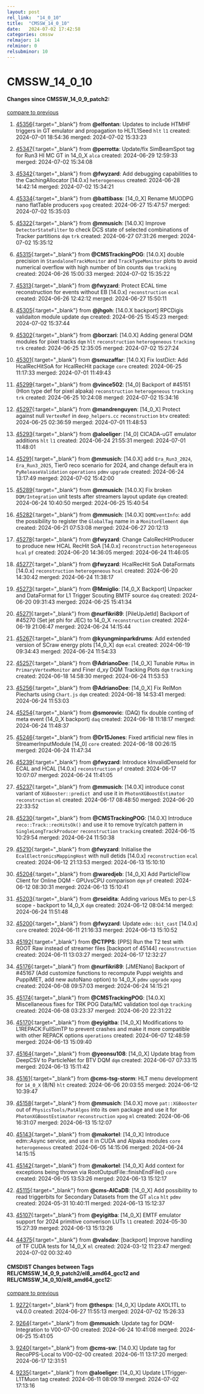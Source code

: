 ```yaml
---
layout: post
rel_link:  "14_0_10"
title:  "CMSSW_14_0_10"
date:   2024-07-02 17:42:58
categories: cmssw
relmajor: 14
relminor: 0
relsubminor: 10
---
```


# CMSSW_14_0_10
#### Changes since CMSSW_14_0_9_patch2:
[compare to previous](https://github.com/cms-sw/cmssw/compare/CMSSW_14_0_9_patch2...CMSSW_14_0_10)



1. [45356](http://github.com/cms-sw/cmssw/pull/45356){:target="_blank"}  from **@elfontan**: Updates to include HTMHF triggers in GT emulator and propagation to HLTL1Seed `hlt` `l1` created: 2024-07-01 18:54:36 merged: 2024-07-02 15:33:23

2. [45347](http://github.com/cms-sw/cmssw/pull/45347){:target="_blank"}  from **@perrotta**: Update/fix SimBeamSpot tag for Run3 HI MC GT in 14_0_X `alca` created: 2024-06-29 12:59:33 merged: 2024-07-02 15:34:08

3. [45342](http://github.com/cms-sw/cmssw/pull/45342){:target="_blank"}  from **@fwyzard**: Add debugging capabilities to the CachingAllocator [14.0.x] `heterogeneous` created: 2024-06-28 14:42:14 merged: 2024-07-02 15:34:21

4. [45334](http://github.com/cms-sw/cmssw/pull/45334){:target="_blank"}  from **@battibass**: [14_0_X] Rename MUODPG nano flatTable producers `xpog` created: 2024-06-27 15:47:57 merged: 2024-07-02 15:35:03

5. [45322](http://github.com/cms-sw/cmssw/pull/45322){:target="_blank"}  from **@mmusich**: [14.0.X] Improve `DetectorStateFilter` to check DCS state of selected combinations of Tracker partitions `dqm` `trk` created: 2024-06-27 07:31:26 merged: 2024-07-02 15:35:12

6. [45315](http://github.com/cms-sw/cmssw/pull/45315){:target="_blank"}  from **@CMSTrackingPOG**: [14.0.X] double precision in `StandaloneTrackMonitor` and `TrackTypeMonitor` plots to avoid numerical overflow with high number of bin counts `dqm` `tracking` created: 2024-06-26 15:00:33 merged: 2024-07-02 15:35:22

7. [45313](http://github.com/cms-sw/cmssw/pull/45313){:target="_blank"}  from **@fwyzard**: Protect ECAL time reconstruction for events without EB [14.0.x] `reconstruction` `ecal` created: 2024-06-26 12:42:12 merged: 2024-06-27 15:50:11

8. [45305](http://github.com/cms-sw/cmssw/pull/45305){:target="_blank"}  from **@jhgoh**: [14.0.X backport] RPCDigis validaiton module update `dqm` created: 2024-06-25 15:45:23 merged: 2024-07-02 15:37:44

9. [45302](http://github.com/cms-sw/cmssw/pull/45302){:target="_blank"}  from **@borzari**: [14.0.X] Adding general DQM modules for pixel tracks `dqm` `hlt` `reconstruction` `heterogeneous` `tracking` `trk` created: 2024-06-25 12:35:05 merged: 2024-07-02 15:27:24

10. [45301](http://github.com/cms-sw/cmssw/pull/45301){:target="_blank"}  from **@smuzaffar**: [14.0.X] Fix lostDict: Add HcalRecHitSoA for HcalRecHit package `core` created: 2024-06-25 11:17:33 merged: 2024-07-01 11:49:43

11. [45299](http://github.com/cms-sw/cmssw/pull/45299){:target="_blank"}  from **@vince502**: [14_0] Backport of #45151 (HIon type def for pixel alpaka) `reconstruction` `heterogeneous` `tracking` `trk` created: 2024-06-25 10:24:08 merged: 2024-07-02 15:34:16

12. [45297](http://github.com/cms-sw/cmssw/pull/45297){:target="_blank"}  from **@mandrenguyen**: [14_0_X] Protect against null `VertexRef` in `deep_helpers.cc` `reconstruction` `btv` created: 2024-06-25 02:36:59 merged: 2024-07-01 11:48:53

13. [45293](http://github.com/cms-sw/cmssw/pull/45293){:target="_blank"}  from **@aloeliger**: [14_0] CICADA-uGT emulator additions `hlt` `l1` created: 2024-06-24 21:55:31 merged: 2024-07-01 11:48:01

14. [45291](http://github.com/cms-sw/cmssw/pull/45291){:target="_blank"}  from **@mmusich**: [14.0.X] add `Era_Run3_2024`, `Era_Run3_2025`, Tier0 reco scenario for 2024, and change default era in `PyReleaseValidation` `operations` `pdmv` `upgrade` created: 2024-06-24 13:17:49 merged: 2024-07-02 15:42:00

15. [45289](http://github.com/cms-sw/cmssw/pull/45289){:target="_blank"}  from **@mmusich**: [14.0.X] Fix broken `DQM/Integration` unit tests after streamers layout update `dqm` created: 2024-06-24 10:40:50 merged: 2024-06-25 15:40:54

16. [45282](http://github.com/cms-sw/cmssw/pull/45282){:target="_blank"}  from **@mmusich**: [14.0.X] `DQMEventInfo`: add the possibility to register the `GlobalTag` name in a `MonitorElement` `dqm` created: 2024-06-21 07:53:08 merged: 2024-06-27 20:12:13

17. [45278](http://github.com/cms-sw/cmssw/pull/45278){:target="_blank"}  from **@fwyzard**: Change CaloRecHitProducer to produce new HCAL RecHit SoA [14.0.x] `reconstruction` `heterogeneous` `hcal` `pf` created: 2024-06-20 14:36:05 merged: 2024-06-24 11:46:05

18. [45277](http://github.com/cms-sw/cmssw/pull/45277){:target="_blank"}  from **@fwyzard**: HcalRecHit SoA DataFormats [14.0.x] `reconstruction` `heterogeneous` `hcal` created: 2024-06-20 14:30:42 merged: 2024-06-24 11:38:17

19. [45273](http://github.com/cms-sw/cmssw/pull/45273){:target="_blank"}  from **@Mmiglio**: [14_0_X Backport] Unpacker and DataFormat for L1 Trigger Scouting BMTF source `daq` created: 2024-06-20 09:31:43 merged: 2024-06-25 15:41:34

20. [45271](http://github.com/cms-sw/cmssw/pull/45271){:target="_blank"}  from **@nurfikri89**: [PileUpJetId] Backport of #45270 (Set jet phi for JEC) to 14_0_X `reconstruction` created: 2024-06-19 21:06:47 merged: 2024-06-24 14:15:44

21. [45267](http://github.com/cms-sw/cmssw/pull/45267){:target="_blank"}  from **@kyungminparkdrums**: Add extended version of SCraw energy plots [14_0_X] `dqm` `ecal` created: 2024-06-19 09:34:43 merged: 2024-06-24 11:54:33

22. [45257](http://github.com/cms-sw/cmssw/pull/45257){:target="_blank"}  from **@AdrianoDee**: [14_0_X] Tunable `PUMax`  in `PrimaryVertexMonitor` and Finer d_xy DQM Tracking Plots `dqm` `tracking` created: 2024-06-18 14:58:30 merged: 2024-06-24 11:53:53

23. [45256](http://github.com/cms-sw/cmssw/pull/45256){:target="_blank"}  from **@AdrianoDee**: [14_0_X] Fix RelMon Piecharts using `Chart.js` `dqm` created: 2024-06-18 14:53:41 merged: 2024-06-24 11:53:03

24. [45254](http://github.com/cms-sw/cmssw/pull/45254){:target="_blank"}  from **@smorovic**: (DAQ) fix double conting of meta event (14_0_X backport) `daq` created: 2024-06-18 11:18:17 merged: 2024-06-24 11:48:37

25. [45246](http://github.com/cms-sw/cmssw/pull/45246){:target="_blank"}  from **@Dr15Jones**: Fixed artificial new files in StreamerInputModule [14_0] `core` created: 2024-06-18 00:26:15 merged: 2024-06-24 11:47:34

26. [45239](http://github.com/cms-sw/cmssw/pull/45239){:target="_blank"}  from **@fwyzard**: Introduce kInvalidDenseId for ECAL and HCAL [14.0.x] `reconstruction` `pf` created: 2024-06-17 10:07:07 merged: 2024-06-24 11:41:05

27. [45237](http://github.com/cms-sw/cmssw/pull/45237){:target="_blank"}  from **@mmusich**: [14.0.X] introduce const variant of `XGBooster::predict `and use it in `PhotonXGBoostEstimator` `reconstruction` `ml` created: 2024-06-17 08:48:50 merged: 2024-06-20 22:33:52

28. [45230](http://github.com/cms-sw/cmssw/pull/45230){:target="_blank"}  from **@CMSTrackingPOG**: [14.0.X] Introduce `reco::Track::recHitsOk()` and use it to remove try/catch pattern in `SingleLongTrackProducer`  `reconstruction` `tracking` created: 2024-06-15 10:29:54 merged: 2024-06-24 11:50:38

29. [45210](http://github.com/cms-sw/cmssw/pull/45210){:target="_blank"}  from **@fwyzard**: Initialise the `EcalElectronicsMappingHost` with null detids [14.0.x] `reconstruction` `ecal` created: 2024-06-12 21:13:53 merged: 2024-06-13 15:10:10

30. [45204](http://github.com/cms-sw/cmssw/pull/45204){:target="_blank"}  from **@waredjeb**: [14_0_X] Add ParticleFlow Client for Online DQM - GPUvsCPU comparison `dqm` `pf` created: 2024-06-12 08:30:31 merged: 2024-06-13 15:10:41

31. [45203](http://github.com/cms-sw/cmssw/pull/45203){:target="_blank"}  from **@rseidita**: Adding various MEs to per-LS scope - backport to 14_0_X `dqm` created: 2024-06-12 08:04:14 merged: 2024-06-24 11:51:48

32. [45200](http://github.com/cms-sw/cmssw/pull/45200){:target="_blank"}  from **@fwyzard**: Update `edm::bit_cast` [14.0.x] `core` created: 2024-06-11 21:16:33 merged: 2024-06-13 15:10:52

33. [45192](http://github.com/cms-sw/cmssw/pull/45192){:target="_blank"}  from **@CTPPS**: [PPS] Run the T2 test with ROOT Raw instead of streamer files [backport of 45144] `reconstruction` created: 2024-06-11 13:03:27 merged: 2024-06-17 12:32:27

34. [45176](http://github.com/cms-sw/cmssw/pull/45176){:target="_blank"}  from **@nurfikri89**: [JMENano] Backport of #45167 (Add customize functions to recompute Puppi weights and PuppiMET, add new autoNano option) to 14_0_X `pdmv` `upgrade` `xpog` created: 2024-06-08 09:57:03 merged: 2024-06-24 14:15:21

35. [45174](http://github.com/cms-sw/cmssw/pull/45174){:target="_blank"}  from **@CMSTrackingPOG**: [14.0.X] Miscellaneous fixes for TRK POG Data/MC validation tool `dqm` `tracking` created: 2024-06-08 03:23:37 merged: 2024-06-20 22:31:22

36. [45170](http://github.com/cms-sw/cmssw/pull/45170){:target="_blank"}  from **@eyigitba**: [14_0_X] Modifications to L1REPACK:FullSimTP to prevent crashes and make it more compatible with other REPACK options `operations` created: 2024-06-07 12:48:59 merged: 2024-06-13 15:09:40

37. [45164](http://github.com/cms-sw/cmssw/pull/45164){:target="_blank"}  from **@yeonsu108**: [14_0_X] Update btag from DeepCSV to ParticleNet for BTV DQM `dqm` created: 2024-06-07 07:33:15 merged: 2024-06-13 15:11:42

38. [45161](http://github.com/cms-sw/cmssw/pull/45161){:target="_blank"}  from **@cms-tsg-storm**: HLT menu development for `14_0_X` (8/N) `hlt` created: 2024-06-06 20:03:55 merged: 2024-06-12 10:39:47

39. [45158](http://github.com/cms-sw/cmssw/pull/45158){:target="_blank"}  from **@mmusich**: [14.0.X] move `pat::XGBooster` out of `PhysicsTools/PatAlgos` into its own package and use it for `PhotonXGBoostEstimator` `reconstruction` `xpog` `ml` created: 2024-06-06 16:31:07 merged: 2024-06-13 15:12:07

40. [45143](http://github.com/cms-sw/cmssw/pull/45143){:target="_blank"}  from **@makortel**: [14_0_X] Introduce edm::Async service, and use it in CUDA and Alpaka modules `core` `heterogeneous` created: 2024-06-05 14:15:06 merged: 2024-06-24 14:15:15

41. [45142](http://github.com/cms-sw/cmssw/pull/45142){:target="_blank"}  from **@makortel**: [14_0_X] Add context for exceptions being thrown via RootOutputFile::finishEndFile() `core` created: 2024-06-05 13:53:26 merged: 2024-06-13 15:12:17

42. [45115](http://github.com/cms-sw/cmssw/pull/45115){:target="_blank"}  from **@cms-AlCaDB**: [14_0_X] Add possibility to read triggerbits for Secondary Datasets from the GT `alca` `hlt` `pdmv` created: 2024-05-31 10:40:11 merged: 2024-06-13 15:12:37

43. [45107](http://github.com/cms-sw/cmssw/pull/45107){:target="_blank"}  from **@eyigitba**: [14_0_X] EMTF emulator support for 2024 primitive converison LUTs `l1` created: 2024-05-30 15:27:39 merged: 2024-06-13 15:13:26

44. [44375](http://github.com/cms-sw/cmssw/pull/44375){:target="_blank"}  from **@valsdav**: [backport] Improve handling of TF CUDA tests for 14_0_X `ml` created: 2024-03-12 11:23:47 merged: 2024-07-02 00:32:40

#### CMSDIST Changes between Tags REL/CMSSW_14_0_9_patch2/el8_amd64_gcc12 and REL/CMSSW_14_0_10/el8_amd64_gcc12:
[compare to previous](https://github.com/cms-sw/cmsdist/compare/REL/CMSSW_14_0_9_patch2/el8_amd64_gcc12...REL/CMSSW_14_0_10/el8_amd64_gcc12)



1. [9272](http://github.com/cms-sw/cmsdist/pull/9272){:target="_blank"}  from **@thesps**: [14_0_X] Update AXOL1TL to v4.0.0 created: 2024-06-27 11:55:13 merged: 2024-07-02 15:26:33

2. [9264](http://github.com/cms-sw/cmsdist/pull/9264){:target="_blank"}  from **@mmusich**: Update tag for DQM-Integration to V00-07-00 created: 2024-06-24 10:41:08 merged: 2024-06-25 15:41:05

3. [9240](http://github.com/cms-sw/cmsdist/pull/9240){:target="_blank"}  from **@cms-sw**: [14.0.X] Update tag for RecoPPS-Local to V00-02-00 created: 2024-06-11 13:17:20 merged: 2024-06-17 12:31:51

4. [9235](http://github.com/cms-sw/cmsdist/pull/9235){:target="_blank"}  from **@aloeliger**: [14_0_X] Update L1Trigger-L1TMuon tag created: 2024-06-11 08:09:19 merged: 2024-07-02 17:13:16
